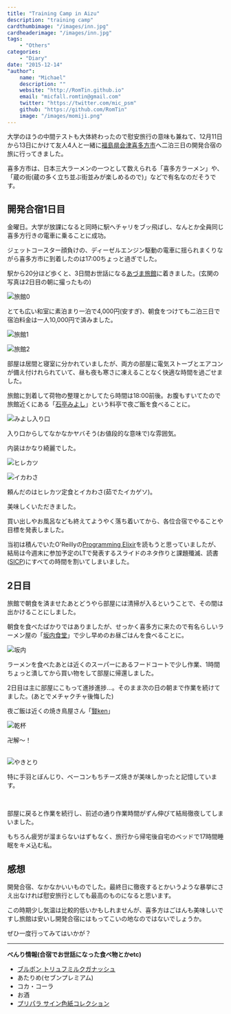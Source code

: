 ```yaml
---
title: "Training Camp in Aizu"
description: "training camp"
cardthumbimage: "/images/inn.jpg"
cardheaderimage: "/images/inn.jpg"
tags:
    - "Others"
categories:
    - "Diary"
date: "2015-12-14"
"author":
    name: "Michael"
    description: ""
    website: "http://RomTin.github.io"
    email: "micfall.romtin@gmail.com"
    twitter: "https://twitter.com/mic_psm"
    github: "https://github.com/RomTin"
    image: "/images/momiji.png"
---
```


大学のほうの中間テストも大体終わったので慰安旅行の意味も兼ねて、12月11日から13日にかけて友人4人と一緒に[福島県会津喜多方市](https://ja.wikipedia.org/wiki/%E5%96%9C%E5%A4%9A%E6%96%B9%E5%B8%82)へ二泊三日の開発合宿の旅に行ってきました。

喜多方市は、日本三大ラーメンの一つとして数えられる「喜多方ラーメン」や、「蔵の街(蔵の多く立ち並ぶ街並みが楽しめるので)」などで有名なのだそうです。

<!--more-->

## 開発合宿1日目

金曜日。大学が放課になると同時に駅へチャリをブッ飛ばし、なんとか全員同じ喜多方行きの電車に乗ることに成功。

ジェットコースター顔負けの、ディーゼルエンジン駆動の電車に揺られまくりながら喜多方市に到着したのは17:00ちょっと過ぎでした。

駅から20分ほど歩くと、3日間お世話になる[あづま旅館](http://homepage3.nifty.com/azumaryokan/)に着きました。(玄関の写真は2日目の朝に撮ったもの)

![旅館0](/images/inn.jpg)

とても広い和室に素泊まり一泊で4,000円(安すぎ)、朝食をつけても二泊三日で宿泊料金は一人10,000円で済みました。

![旅館1](/images/inn1.jpg)

![旅館2](/images/inn2.jpg)

部屋は居間と寝室に分かれていましたが、両方の部屋に電気ストーブとエアコンが備え付けれられていて、昼も夜も寒さに凍えることなく快適な時間を過ごせました。

旅館に到着して荷物の整理とかしてたら時間は18:00前後。お腹もすいてたので旅館近くにある「[石亭みよし](http://www.miyoshi-kitakata.com/guide.html)」という料亭で夜ご飯を食べることに。

![みよし入り口](/images/din1.jpg)

入り口からしてなかなかヤバそう(お値段的な意味で)な雰囲気。

内装はかなり綺麗でした。

![ヒレカツ](/images/din3.jpg)

![イカわさ](/images/din2.jpg)

頼んだのはヒレカツ定食とイカわさ(茹でたイカゲソ)。

美味しくいただきました。

買い出しやお風呂なども終えてようやく落ち着いてから、各位合宿でやることや目標を発表しました。

当初は積んでいたO'Reillyの[Programming Elixir](http://www.amazon.co.jp/Programming-Elixir-Functional-Concurrent-Pragmatic/dp/1937785580)を読もうと思っていましたが、結局は今週末に参加予定のLTで発表するスライドのネタ作りと課題殲滅、読書([SICP](https://mitpress.mit.edu/sicp/))にすべての時間を割いてしまいました。

## 2日目

旅館で朝食を済ませたあとどうやら部屋には清掃が入るということで、その間は出かけることにしました。

朝食を食べたばかりではありましたが、せっかく喜多方に来たので有名らしいラーメン屋の「[坂内食堂](http://ban-nai.com/)」で少し早めのお昼ごはんを食べることに。

![坂内](/images/lun1.jpg)

ラーメンを食べたあとは近くのスーパーにあるフードコートで少し作業、1時間ちょっと潰してから買い物をして部屋に帰還しました。

2日目は主に部屋にこもって進捗進捗...。そのまま次の日の朝まで作業を続けてました。(あとでメチャクチャ後悔した)

夜ご飯は近くの焼き鳥屋さん「[賢ken](http://www.ekiten.jp/shop_6787952/)」

![乾杯](/images/din4.jpg)

卍解〜！<br><br>

![やきとり](/images/din5.jpg)

特に手羽とぼんじり、ベーコンもちチーズ焼きが美味しかったと記憶しています。

<br>

部屋に戻ると作業を続行し、前述の通り作業時間がずん伸びて結局徹夜してしまいました。

もちろん疲労が溜まらないはずもなく、旅行から帰宅後自宅のベッドで17時間睡眠をキメ込む私。

## 感想

開発合宿、なかなかいいものでした。最終日に徹夜するとかいうような暴挙にさえ出なければ慰安旅行としても最高のものになると思います。

この時期少し気温は比較的低いかもしれませんが、喜多方はごはんも美味しいですし旅館は安いし開発合宿にはもってこいの地なのではないでしょうか。

ぜひ一度行ってみてはいかが？

---

**べんり情報(合宿でお世話になった食べ物とかetc)**

* [ブルボン トリュフミルクガナッシュ](http://www.amazon.co.jp/%E3%83%96%E3%83%AB%E3%83%9C%E3%83%B3-%E3%83%88%E3%83%AA%E3%83%A5%E3%83%95%E3%83%9F%E3%83%AB%E3%82%AF%E3%82%AC%E3%83%8A%E3%83%83%E3%82%B7%E3%83%A5-57g%C3%9710%E8%A2%8B/dp/B00O7JUE9W/ref=sr_1_1?s=hobby&ie=UTF8&qid=1450070634&sr=8-1&keywords=%E3%83%9F%E3%83%AB%E3%82%AF%E3%82%AC%E3%83%8A%E3%83%83%E3%82%B7%E3%83%A5%E3%83%81%E3%83%A7%E3%82%B3%E3%83%AC%E3%83%BC%E3%83%88)
* あたりめ(セブンプレミアム)
* コカ・コーラ
* お酒
* [プリパラ サイン色紙コレクション](http://www.amazon.co.jp/%E3%82%BF%E3%82%AB%E3%83%A9%E3%83%88%E3%83%9F%E3%83%BC%E3%82%A2%E3%83%BC%E3%83%84-%E3%83%97%E3%83%AA%E3%83%91%E3%83%A9%E3%82%B5%E3%82%A4%E3%83%B3%E8%89%B2%E7%B4%99%E3%82%B3%E3%83%AC%E3%82%AF%E3%82%B7%E3%83%A7%E3%83%B32-10%E5%80%8B%E5%85%A5-%E9%A3%9F%E7%8E%A9%E3%83%BB%E3%82%AC%E3%83%A0-%E3%83%97%E3%83%AA%E3%83%91%E3%83%A9/dp/B017R6WIJA/ref=sr_1_1?s=hobby&ie=UTF8&qid=1450070696&sr=1-1&keywords=%E3%83%97%E3%83%AA%E3%83%91%E3%83%A9%E3%80%80%E8%89%B2%E7%B4%99)
